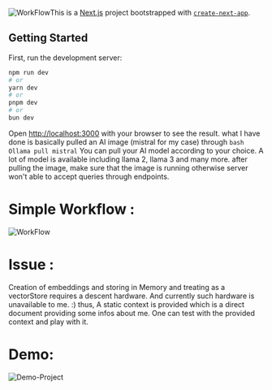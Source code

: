 ![WorkFlow](https://github.com/NiladriChatterje/conversational-online-docs/assets/107443816/5fa5c402-89b5-4470-a060-e24ecdfef4b9)This is a [Next.js](https://nextjs.org/) project bootstrapped with [`create-next-app`](https://github.com/vercel/next.js/tree/canary/packages/create-next-app).

## Getting Started

First, run the development server:

```bash
npm run dev
# or
yarn dev
# or
pnpm dev
# or
bun dev
```

Open [http://localhost:3000](http://localhost:3000) with your browser to see the result.
what I have done is basically pulled an AI image (mistral for my case) through 
```bash Ollama pull mistral``` 
You can pull your AI model according to your choice. A lot of model is available including llama 2, llama 3 and many more.
after pulling the image, make sure that the image is running otherwise server won't able to accept queries through endpoints.

# Simple Workflow :
![WorkFlow](https://github.com/NiladriChatterje/conversational-online-docs/assets/107443816/7f50dbfa-88a6-4a90-82d4-aa9a058d9d94)

# Issue :
Creation of embeddings and storing in Memory and treating as a vectorStore requires a descent hardware. And currently such hardware
is unavailable to me. :)
thus, A static context is provided which is a direct document providing some infos about me. One can test with the provided context
and play with it.

# Demo:
![Demo-Project](https://github.com/NiladriChatterje/conversational-online-docs/assets/107443816/512f78ef-2501-4067-8fb0-ded70a337367)
